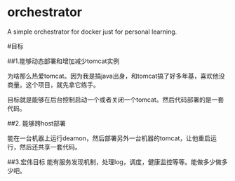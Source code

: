 # orchestrator
A simple orchestrator for docker just for personal learning.

#目标

##1.能够动态部署和增加减少tomcat实例

为啥那么热爱tomcat。因为我是搞java出身，和tomcat搞了好多年基，喜欢他没商量。这个项目，就先拿它练手。

目标就是能够在后台控制启动一个或者关闭一个tomcat。然后代码部署的是一套代码。


##2. 能够跨host部署

能在一台机器上运行deamon，然后部署另外一台机器的tomcat，让他重启运行，然后还共享一套代码。

##3.宏伟目标
能有服务发现机制，处理log，调度，健康监控等等。能做多少做多少吧。
